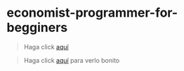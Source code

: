 # economist-programmer-for-begginers

> Haga click [aquí](https://github.com/Juapatral/economist-programmer-for-begginers/blob/master/notebook.ipynb)

> Haga click [aquí](http://nbviewer.jupyter.org/github/Juapatral/economist-programmer-for-begginers/blob/master/notebook.ipynb) para verlo bonito

